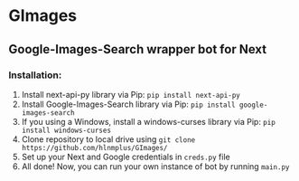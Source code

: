 # GImages
## Google-Images-Search wrapper bot for Next

### Installation:
1. Install next-api-py library via Pip: `pip install next-api-py`
2. Install Google-Images-Search library via Pip: `pip install google-images-search`
3. If you using a Windows, install a windows-curses library via Pip: `pip install windows-curses`
4. Clone repository to local drive using `git clone https://github.com/hlnmplus/GImages/`
5. Set up your Next and Google credentials in `creds.py` file
6. All done! Now, you can run your own instance of bot by running `main.py`